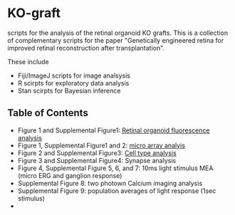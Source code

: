 # KO-graft
scripts for the analysis of the retinal organoid KO grafts. This is a collection of complementary scripts for the paper "Genetically engineered retina for improved retinal reconstruction after transplantation". 

These include 

* Fiji/ImageJ scripts for image analsysis
* R scirpts for exploratory data analysis
* Stan scirpts for Bayesian inference

## Table of Contents

- Figure 1 and Supplemental Figure1: [Retinal organoid fluorescence analysis](organoid%20fluorescence)
- Figure 1, Supplemental Figure1 and 2: [micro array analyis](organoid%20microarray)
- Figure 2 and Supplemental Figure3: [Cell type analysis]()
- Figure 3 and Supplemental Figure4: Synapse analysis
- Figure 4, Supplemental Figure 5, 6, and 7: 10ms light stimulus MEA (micro ERG and ganglion response)
- Supplemental Figure 8: two photown Calcium imaging analysis
- Supplemental Figure 9: population averages of light response (1sec stimulus)
- 
